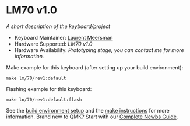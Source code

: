 # LM70 v1.0

<!--![rev1](imgur.com image replace me!)-->

*A short description of the keyboard/project*

* Keyboard Maintainer: [Laurent Meersman](https://github.com/LaurentMe)
* Hardware Supported: *LM70 v1.0*
* Hardware Availability: *Prototyping stage, you can contact me for more information.*

Make example for this keyboard (after setting up your build environment):

    make lm/70/rev1:default

Flashing example for this keyboard:

    make ln/70/rev1:default:flash

See the [build environment setup](https://docs.qmk.fm/#/getting_started_build_tools) and the [make instructions](https://docs.qmk.fm/#/getting_started_make_guide) for more information. Brand new to QMK? Start with our [Complete Newbs Guide](https://docs.qmk.fm/#/newbs).
